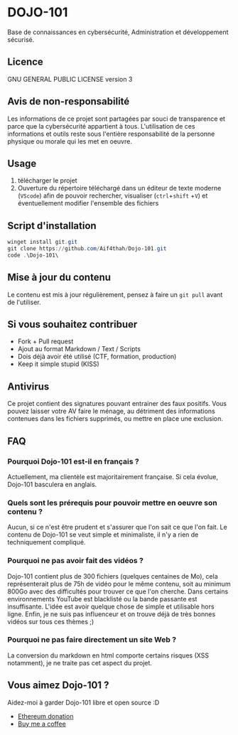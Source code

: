 # DOJO-101

Base de connaissances en cybersécurité, Administration et développement sécurisé.

## Licence

GNU GENERAL PUBLIC LICENSE version 3

## Avis de non-responsabilité

Les informations de ce projet sont partagées par souci de transparence et parce que la cybersécurité appartient à tous. L'utilisation de ces informations et outils reste sous l'entière responsabilité de la personne physique ou morale qui les met en oeuvre.

## Usage

1. télécharger le projet
2. Ouverture du répertoire téléchargé dans un éditeur de texte moderne (`VScode`) afin de pouvoir rechercher, visualiser (`ctrl`+`shift` +`V`) et éventuellement modifier l'ensemble des fichiers

## Script d'installation

```powershell
winget install git.git
git clone https://github.com/Aif4thah/Dojo-101.git
code .\Dojo-101\
```

## Mise à jour du contenu

Le contenu est mis à jour régulièrement, pensez à faire un `git pull` avant de l'utiliser.

## Si vous souhaitez contribuer

* Fork + Pull request
* Ajout au format Markdown / Text / Scripts
* Dois déjà avoir été utilisé (CTF, formation, production)
* Keep it simple stupid (KISS)

## Antivirus

Ce projet contient des signatures pouvant entrainer des faux positifs. Vous pouvez laisser votre AV faire le ménage, au détriment des informations contenues dans les fichiers supprimés, ou mettre en place une exclusion.

## FAQ

### Pourquoi Dojo-101 est-il en français ?

Actuellement, ma clientèle est majoritairement française. Si cela évolue, Dojo-101 basculera en anglais.

### Quels sont les prérequis pour pouvoir mettre en oeuvre son contenu ?

Aucun, si ce n'est être prudent et s'assurer que l'on sait ce que l'on fait.
Le contenu de Dojo-101 se veut simple et minimaliste, il n'y a rien de techniquement compliqué.

### Pourquoi ne pas avoir fait des vidéos ?

Dojo-101 contient plus de 300 fichiers (quelques centaines de Mo), cela représenterait plus de 75h de vidéo pour le même contenu, soit au minimum 800Go avec des difficultés pour trouver ce que l'on cherche.
Dans certains environnements YouTube est blacklisté ou la bande passante est insuffisante. L'idée est avoir quelque chose de simple et utilisable hors ligne. Enfin, je ne suis pas influenceur et on trouve déjà de très bonnes vidéos sur tous ces thèmes ;)

### Pourquoi ne pas faire directement un site Web ?

La conversion du markdown en html comporte certains risques (XSS notamment), je ne traite pas cet aspect du projet.

## Vous aimez Dojo-101 ?

Aidez-moi à garder Dojo-101 libre et open source :D

* [Ethereum donation](https://etherscan.io/address/0xcC424e30Ff6eEAb4E6B3A900c5446038F858b314)
* [Buy me a coffee](https://www.buymeacoffee.com/taisensolutions)
